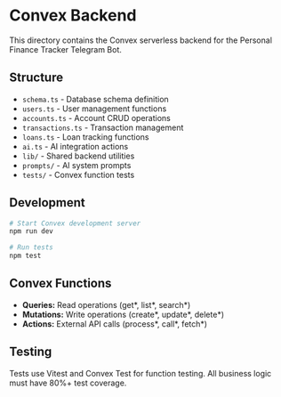 # Convex Backend

This directory contains the Convex serverless backend for the Personal Finance Tracker Telegram Bot.

## Structure

- `schema.ts` - Database schema definition
- `users.ts` - User management functions
- `accounts.ts` - Account CRUD operations
- `transactions.ts` - Transaction management
- `loans.ts` - Loan tracking functions
- `ai.ts` - AI integration actions
- `lib/` - Shared backend utilities
- `prompts/` - AI system prompts
- `tests/` - Convex function tests

## Development

```bash
# Start Convex development server
npm run dev

# Run tests
npm test
```

## Convex Functions

- **Queries:** Read operations (get*, list*, search*)
- **Mutations:** Write operations (create*, update*, delete*)
- **Actions:** External API calls (process*, call*, fetch*)

## Testing

Tests use Vitest and Convex Test for function testing. All business logic must have 80%+ test coverage.
